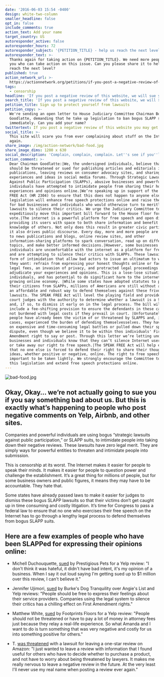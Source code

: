 ```yaml
---
date: '2016-06-03 15:54 -0400'
design: white-two-column
smaller_headline: false
opt_in: false
include_comments: true
action_text: Add your name
target_country: US
autoresponder_active: false
autoresponder_hours: 72
autoresponder_subject: '{PETITION_TITLE} - help us reach the next level!'
autoresponder_text: >-
  Thanks again for taking action on {PETITION_TITLE}. We need more people like
  you who can take action on this issue. Can you please share it to help us
  reach the next level?
published: true
action_network_url: >-
  https://actionnetwork.org/petitions/if-you-post-a-negative-review-of-this-website-you-might-get-sued/
tags:
  - censorship
headline: 'If you post a negative review of this website, we will sue you.'
search_title: 'If you post a negative review of this website, we will sue you.'
petition_title: Sign up to protect yourself from lawsuits
petition_copy: >-
  We're sending an open letter to House Judiciary Committee Chairman Bob
  Goodlatte, demanding that he take up legislation to ban bogus SLAPP suits
  immediately. Can you add your name?
twittertext: If you post a negative review of this website you may get sued.
social_title: >-
  This site will scare you from ever complaining about stuff on the Internet
  again. 
share_image: /img/action-network/bad-food.jpg
share_image_dims: 1200 x 630
social_description: 'Complain, complain, complain. Let''s see if you''ll complain about this site.'
action_comment: >-
  Dear Chairman Goodlatte:|We, the undersigned individuals, believe that no one
  should be threatened or sued for publishing articles and editorials in news
  publications, leaving reviews on consumer advocacy sites, and sharing their
  experiences and ideas in social media forums. Through Strategic Lawsuits
  Against Public Participation (SLAPPs), abusive businesses and powerful
  individuals have attempted to intimidate people from sharing their honest
  experiences and opinions online.|We’re speaking up in support of the SPEAK
  FREE Act (HR 2304) to ensure that this does not happen to anyone else. This
  legislation will enhance free speech protections online and raise the stakes
  for bad businesses and individuals who would otherwise turn to meritless
  lawsuits to silence their critics. We urge the Judiciary Committee to
  expeditiously move this important bill forward to the House floor for a
  vote.|The internet is a powerful platform for free speech and open dialogue,
  providing its users with space to both share information and benefit from the
  knowledge of others. Not only does this result in greater civic participation,
  it also drives public discourse. Every day, more and more people are turning
  to news publications and blogs, online review sites, and other
  information-sharing platforms to spark conversation, read up on different
  topics, and make better informed decisions.|However, some businesses and
  individuals are uncomfortable with the internet as a platform for free speech
  and are attempting to silence their critics with SLAPPs. These lawsuits are a
  form of intimidation that allow bad actors to issue an ultimatum to whomever
  they want: refrain from expressing your honest thoughts online or face hefty
  legal fees, an invasion of privacy, and protracted legal proceedings to
  adjudicate your experiences and opinions. This is a lose-lose situation for
  individuals, and has potential to do significant harm to the internet and
  growing online economy. |While some states have adopted statutes to protect
  their citizens from SLAPPs, millions of Americans are still without access to
  an affordable and robust way to defend themselves against these frivolous
  lawsuits. The SPEAK FREE Act will level the playing field and provide federal
  court judges with the authority to determine whether a lawsuit is a SLAPP,
  and, if so, to dismiss it early on in the legal process. The bill will also
  include a fee-shifting provision to ensure the defendants in these cases are
  not burdened with legal costs if they prevail in court. |Unfortunately, many
  people have already been the victim of or threatened by SLAPPS and, in many
  cases, experienced the burden of defending themselvesselves. They have taken
  on expensive and time-consuming legal battles or pulled down their speech in
  dispute, even though we believe it to be within thos individuals' First
  Amendment right to say or post. Through this letter we’re letting underhanded
  businesses and individuals know that they can’t silence Internet users voices
  or take away our right to free speech.|The SPEAK FREE Act will help ensure
  that no one else is forced to defend their right to share their thoughts and
  ideas, whether positive or negative, online. The right to free speech is too
  important to be taken lightly. We strongly encourage the Committee to support
  this legislation and extend free speech protections online.
---
```

![bad-food.jpg]({{site.baseurl}}/img/action-network/bad-food.jpg)

## Okay, Okay… we’re not actually going to sue you if you say something bad about us. But this is exactly what’s happening to people who post negative comments on Yelp, Airbnb, and other sites.

Companies and powerful individuals are using bogus “strategic lawsuits against public participation,” or SLAPP suits, to intimidate people into taking down their negative reviews. These lawsuits have zero legal merit. They are simply ways for powerful entities to threaten and intimidate people into submission. 

This is censorship at its worst. The Internet makes it easier for people to speak their minds. It makes it easier for people to question power and challenge the establishment. It’s a great thing for millions of people, but for some business owners and public figures, it means they may have to be accountable. They hate that. 

Some states have already passed laws to make it easier for judges to dismiss these bogus SLAPP lawsuits so that their victims don’t get caught up in time consuming and costly litigation. It’s time for Congress to pass a federal law to ensure that no one who exercises their free speech on the Internet has to go through a lengthy legal process to defend themselves from bogus SLAPP suits.

## Here are a few examples of people who have been SLAPPed for expressing their opinions online:

- Michell Duchouquette, [sued](http://dfw.cbslocal.com/2016/05/04/yelp-review-could-cost-couple-1-million/) by Prestigious Pets for a Yelp review: "I don't think it was hateful, it didn't have bad intent, it's my opinion of a business. When I say it out loud saying I'm getting sued up to $1 million over this review, I can't believe it."

- Jennifer Ujimori, [sued](https://www.washingtonpost.com/local/crime/negative-yelp-review-of-dog-obedience-class-spurs-lawsuit/2015/03/25/eb92dab6-d183-11e4-8fce-3941fc548f1c_story.html) by Burke's Dog Tranquility over Angie's List and Yelp reviews: "People should be free to express their feelings about their service providers. Companies using the legal system to silence their critics has a chilling effect on First Amendment rights."

- Matthew White, [sued](http://www.motherjones.com/politics/2015/07/yelp-slapp-lawsuit-legislation-speak-free-act) by Footprints Floors for a Yelp review: "People should not be threatened or have to pay a lot of money in attorney fees just because they relay a real-life experience. So what Amanda and I want to do is turn something that was very negative and costly for us into something positive for others."
 
- T. [was threatened](https://consumerist.com/2014/05/08/how-does-a-negative-amazon-review-result-in-threats-of-a-lawsuit/) with a lawsuit for leaving a one-star review on Amazon: "I just wanted to leave a review with information that I found useful for others who have to decide whether to purchase a product, and not have to worry about being threatened by lawyers. It makes me really nervous to leave a negative review in the future. At the very least I'll never use my real name when posting a review ever again."

